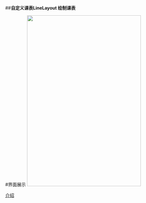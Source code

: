 ##**自定义课表LineLayout 绘制课表**

#界面展示
<img src="http://img.blog.csdn.net/20150624095824175" width="360" height="540">








[介绍](http://blog.csdn.net/shallcheek/article/details/44303197)



